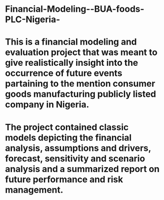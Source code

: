 # Financial-Modeling--BUA-foods-PLC-Nigeria-
# This is a financial modeling and evaluation project that was meant to give realistically insight into the occurrence of future events partaining to the mention consumer goods manufacturing publicly listed company in Nigeria.
# The project contained classic models depicting the financial analysis, assumptions and drivers, forecast, sensitivity and scenario analysis and a summarized report on future performance and risk management.
